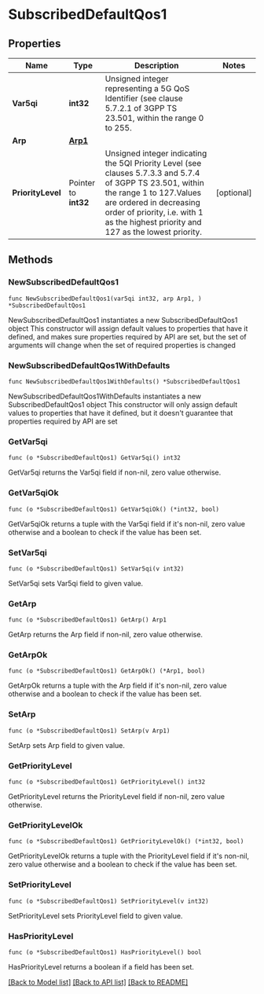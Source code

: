# SubscribedDefaultQos1

## Properties

Name | Type | Description | Notes
------------ | ------------- | ------------- | -------------
**Var5qi** | **int32** | Unsigned integer representing a 5G QoS Identifier (see clause 5.7.2.1 of 3GPP TS 23.501, within the range 0 to 255.  | 
**Arp** | [**Arp1**](Arp1.md) |  | 
**PriorityLevel** | Pointer to **int32** | Unsigned integer indicating the 5QI Priority Level (see clauses 5.7.3.3 and 5.7.4 of 3GPP TS 23.501, within the range 1 to 127.Values are ordered in decreasing order of priority,  i.e. with 1 as the highest priority and 127 as the lowest priority.   | [optional] 

## Methods

### NewSubscribedDefaultQos1

`func NewSubscribedDefaultQos1(var5qi int32, arp Arp1, ) *SubscribedDefaultQos1`

NewSubscribedDefaultQos1 instantiates a new SubscribedDefaultQos1 object
This constructor will assign default values to properties that have it defined,
and makes sure properties required by API are set, but the set of arguments
will change when the set of required properties is changed

### NewSubscribedDefaultQos1WithDefaults

`func NewSubscribedDefaultQos1WithDefaults() *SubscribedDefaultQos1`

NewSubscribedDefaultQos1WithDefaults instantiates a new SubscribedDefaultQos1 object
This constructor will only assign default values to properties that have it defined,
but it doesn't guarantee that properties required by API are set

### GetVar5qi

`func (o *SubscribedDefaultQos1) GetVar5qi() int32`

GetVar5qi returns the Var5qi field if non-nil, zero value otherwise.

### GetVar5qiOk

`func (o *SubscribedDefaultQos1) GetVar5qiOk() (*int32, bool)`

GetVar5qiOk returns a tuple with the Var5qi field if it's non-nil, zero value otherwise
and a boolean to check if the value has been set.

### SetVar5qi

`func (o *SubscribedDefaultQos1) SetVar5qi(v int32)`

SetVar5qi sets Var5qi field to given value.


### GetArp

`func (o *SubscribedDefaultQos1) GetArp() Arp1`

GetArp returns the Arp field if non-nil, zero value otherwise.

### GetArpOk

`func (o *SubscribedDefaultQos1) GetArpOk() (*Arp1, bool)`

GetArpOk returns a tuple with the Arp field if it's non-nil, zero value otherwise
and a boolean to check if the value has been set.

### SetArp

`func (o *SubscribedDefaultQos1) SetArp(v Arp1)`

SetArp sets Arp field to given value.


### GetPriorityLevel

`func (o *SubscribedDefaultQos1) GetPriorityLevel() int32`

GetPriorityLevel returns the PriorityLevel field if non-nil, zero value otherwise.

### GetPriorityLevelOk

`func (o *SubscribedDefaultQos1) GetPriorityLevelOk() (*int32, bool)`

GetPriorityLevelOk returns a tuple with the PriorityLevel field if it's non-nil, zero value otherwise
and a boolean to check if the value has been set.

### SetPriorityLevel

`func (o *SubscribedDefaultQos1) SetPriorityLevel(v int32)`

SetPriorityLevel sets PriorityLevel field to given value.

### HasPriorityLevel

`func (o *SubscribedDefaultQos1) HasPriorityLevel() bool`

HasPriorityLevel returns a boolean if a field has been set.


[[Back to Model list]](../README.md#documentation-for-models) [[Back to API list]](../README.md#documentation-for-api-endpoints) [[Back to README]](../README.md)


